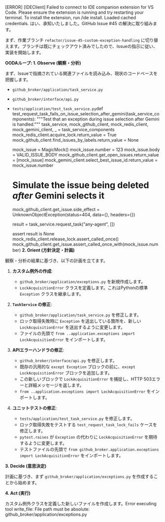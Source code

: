 [ERROR] [IDEClient] Failed to connect to IDE companion extension for VS Code. Please ensure the extension is running and try restarting your terminal. To install the extension, run /ide install.
Loaded cached credentials.
はい、承知いたしました。GitHub Issue #45 の解決に取り組みます。

まず、作業ブランチ `refactor/issue-45-custom-exception-handling` に切り替えます。ブランチは既にチェックアウト済みでしたので、Issueの指示に従い、実装を開始します。

**OODAループ: 1. Observe (観察・分析)**

まず、Issueで指摘されている関連ファイルを読み込み、現状のコードベースを把握します。
- `github_broker/application/task_service.py`
- `github_broker/interface/api.py`
- `tests/application/test_task_service.py`def test_request_task_fails_on_issue_selection_after_gemini(task_service_components):
    """Test that an exception during issue selection after Gemini is handled."""
    task_service, mock_github_client, mock_redis_client, mock_gemini_client, _ = task_service_components
    mock_redis_client.acquire_lock.return_value = True
    mock_github_client.find_issues_by_labels.return_value = None

    mock_issue = MagicMock()
    mock_issue.number = 123
    mock_issue.body = VALID_ISSUE_BODY
    mock_github_client.get_open_issues.return_value = [mock_issue]
    mock_gemini_client.select_best_issue_id.return_value = mock_issue.number

    # Simulate the issue being deleted *after* Gemini selects it
    mock_github_client.get_issue.side_effect = UnknownObjectException(status=404, data={}, headers={})

    result = task_service.request_task("any-agent", [])

    assert result is None
    mock_redis_client.release_lock.assert_called_once()
    mock_github_client.get_issue.assert_called_once_with(mock_issue.number)
**2. Orient (方針決定・計画)**

観察・分析の結果に基づき、以下の計画を立てます。

1.  **カスタム例外の作成**:
    -   `github_broker/application/exceptions.py` を新規作成します。
    -   `LockAcquisitionError` クラスを定義します。これはPythonの標準 `Exception` クラスを継承します。

2.  **`TaskService` の修正**:
    -   `github_broker/application/task_service.py` を修正します。
    -   ロック取得失敗時に `Exception` を送出している箇所を、新しい `LockAcquisitionError` を送出するように変更します。
    -   ファイルの先頭で `from ..application.exceptions import LockAcquisitionError` をインポートします。

3.  **APIエラーハンドラの修正**:
    -   `github_broker/interface/api.py` を修正します。
    -   既存の汎用的な `except Exception` ブロックの前に、`except LockAcquisitionError` ブロックを追加します。
    -   この新しいブロックで `LockAcquisitionError` を捕捉し、HTTP 503エラーと詳細メッセージを返します。
    -   `from ..application.exceptions import LockAcquisitionError` をインポートします。

4.  **ユニットテストの修正**:
    -   `tests/application/test_task_service.py` を修正します。
    -   ロック取得失敗をテストする `test_request_task_lock_fails` ケースを修正します。
    -   `pytest.raises` が `Exception` の代わりに `LockAcquisitionError` を期待するように変更します。
    -   テストファイルの先頭で `from github_broker.application.exceptions import LockAcquisitionError` をインポートします。

**3. Decide (意思決定)**

計画に基づき、まず `github_broker/application/exceptions.py` を作成することから始めます。

**4. Act (実行)**

カスタム例外クラスを定義した新しいファイルを作成します。Error executing tool write_file: File path must be absolute: github_broker/application/exceptions.py
